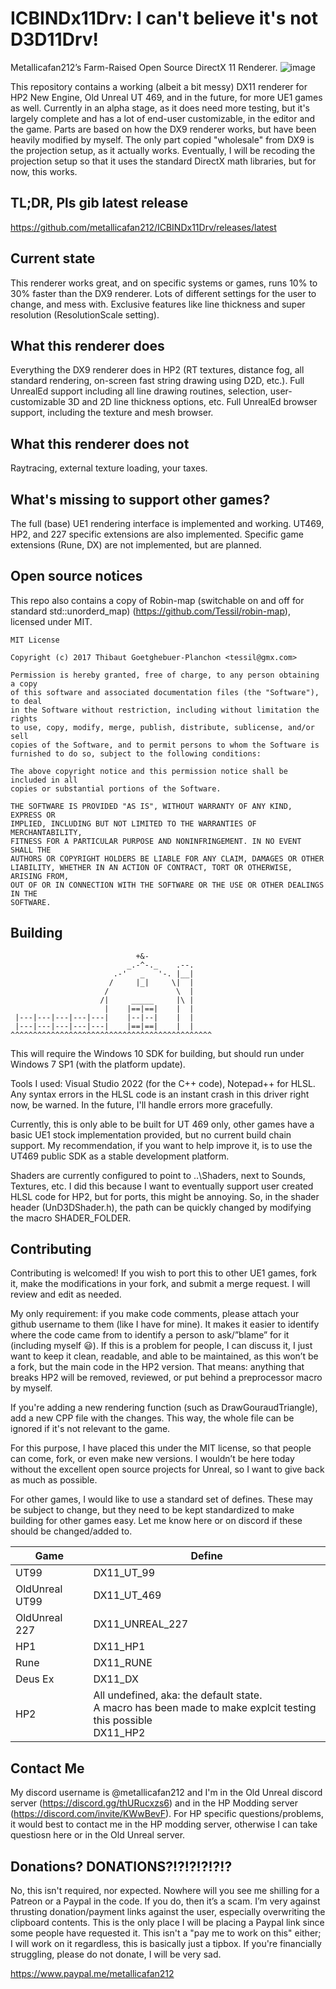 # ICBINDx11Drv: I can't believe it's not D3D11Drv!
Metallicafan212’s Farm-Raised Open Source DirectX 11 Renderer.
![image](https://github.com/metallicafan212/D3D11Drv/assets/5996243/787208bd-fe10-4f51-a7e6-675cc8a5fc3c)

This repository contains a working (albeit a bit messy) DX11 renderer for HP2 New Engine, Old Unreal UT 469, and in the future, for more UE1 games as well.
Currently in an alpha stage, as it does need more testing, but it's largely complete and has a lot of end-user customizable, in the editor and the game.
Parts are based on how the DX9 renderer works, but have been heavily modified by myself. The only part copied "wholesale" from DX9 is the projection setup, as it actually works.
Eventually, I will be recoding the projection setup so that it uses the standard DirectX math libraries, but for now, this works.

## TL;DR, Pls gib latest release
https://github.com/metallicafan212/ICBINDx11Drv/releases/latest

## Current state
This renderer works great, and on specific systems or games, runs 10% to 30% faster than the DX9 renderer. Lots of different settings for the user to change, and mess with.
Exclusive features like line thickness and super resolution (ResolutionScale setting).

## What this renderer does
Everything the DX9 renderer does in HP2 (RT textures, distance fog, all standard rendering, on-screen fast string drawing using D2D, etc.).
Full UnrealEd support including all line drawing routines, selection, user-customizable 3D and 2D line thickness options, etc.
Full UnrealEd browser support, including the texture and mesh browser.

## What this renderer does not
Raytracing, external texture loading, your taxes.

## What's missing to support other games?
The full (base) UE1 rendering interface is implemented and working. UT469, HP2, and 227 specific extensions are also implemented.
Specific game extensions (Rune, DX) are not implemented, but are planned.

## Open source notices
This repo also contains a copy of Robin-map (switchable on and off for standard std::unorderd_map) (https://github.com/Tessil/robin-map), licensed under MIT.
```
MIT License

Copyright (c) 2017 Thibaut Goetghebuer-Planchon <tessil@gmx.com>

Permission is hereby granted, free of charge, to any person obtaining a copy
of this software and associated documentation files (the "Software"), to deal
in the Software without restriction, including without limitation the rights
to use, copy, modify, merge, publish, distribute, sublicense, and/or sell
copies of the Software, and to permit persons to whom the Software is
furnished to do so, subject to the following conditions:

The above copyright notice and this permission notice shall be included in all
copies or substantial portions of the Software.

THE SOFTWARE IS PROVIDED "AS IS", WITHOUT WARRANTY OF ANY KIND, EXPRESS OR
IMPLIED, INCLUDING BUT NOT LIMITED TO THE WARRANTIES OF MERCHANTABILITY,
FITNESS FOR A PARTICULAR PURPOSE AND NONINFRINGEMENT. IN NO EVENT SHALL THE
AUTHORS OR COPYRIGHT HOLDERS BE LIABLE FOR ANY CLAIM, DAMAGES OR OTHER
LIABILITY, WHETHER IN AN ACTION OF CONTRACT, TORT OR OTHERWISE, ARISING FROM,
OUT OF OR IN CONNECTION WITH THE SOFTWARE OR THE USE OR OTHER DEALINGS IN THE
SOFTWARE.
```


## Building
```
                            +&-
                          _.-^-._    .--.
                       .-'   _   '-. |__|
                      /     |_|     \|  |
                     /               \  |
                    /|     _____     |\ |
                     |    |==|==|    |  |
 |---|---|---|---|---|    |--|--|    |  |
 |---|---|---|---|---|    |==|==|    |  |
^^^^^^^^^^^^^^^^^^^^^^^^^^^^^^^^^^^^^^^^^^^^^
```
This will require the Windows 10 SDK for building, but should run under Windows 7 SP1 (with the platform update).

Tools I used: Visual Studio 2022 (for the C++ code), Notepad++ for HLSL. Any syntax errors in the HLSL code is an instant crash in this driver right now, be warned. In the future, I'll handle errors more gracefully.

Currently, this is only able to be built for UT 469 only, other games have a basic UE1 stock implementation provided, but no current build chain support. My recommendation, if you want to help improve it, is to use the UT469 public SDK as a stable development platform.

Shaders are currently configured to point to ..\Shaders, next to Sounds, Textures, etc. I did this because I want to eventually support user created HLSL code for HP2, but for ports, this might be annoying. So, in the shader header (UnD3DShader.h), the path can be quickly changed by modifying the macro SHADER_FOLDER.

## Contributing
Contributing is welcomed! If you wish to port this to other UE1 games, fork it, make the modifications in your fork, and submit a merge request. I will review and edit as needed.

My only requirement: if you make code comments, please attach your github username to them (like I have for mine). It makes it easier to identify where the code came from to identify a person to ask/”blame” for it (including myself 😃). If this is a problem for people, I can discuss it, I just want to keep it clean, readable, and able to be maintained, as this won’t be a fork, but the main code in the HP2 version. That means: anything that breaks HP2 will be removed, reviewed, or put behind a preprocessor macro by myself.

If you're adding a new rendering function (such as DrawGouraudTriangle), add a new CPP file with the changes. This way, the whole file can be ignored if it's not relevant to the game.

For this purpose, I have placed this under the MIT license, so that people can come, fork, or even make new versions. I wouldn’t be here today without the excellent open source projects for Unreal, so I want to give back as much as possible.

For other games, I would like to use a standard set of defines. These may be subject to change, but they need to be kept standardized to make building for other games easy.
Let me know here or on discord if these should be changed/added to. 

| Game | Define |
| ---- | ------ |
| UT99 | DX11_UT_99 |
| OldUnreal UT99 | DX11_UT_469 |
| OldUnreal 227 | DX11_UNREAL_227 |
| HP1 | DX11_HP1 |
| Rune | DX11_RUNE |
| Deus Ex | DX11_DX |
| HP2 | All undefined, aka: the default state. <br />A macro has been made to make explcit testing this possible <br />DX11_HP2 |

## Contact Me
My discord username is @metallicafan212 and I'm in the Old Unreal discord server (https://discord.gg/thURucxzs6) and in the HP Modding server (https://discord.com/invite/KWwBevF). For HP specific questions/problems, it would best to contact me in the HP modding server, otherwise I can take questiosn here or in the Old Unreal server.

## Donations? DONATIONS?!?!?!?!?!?
No, this isn't required, nor expected. Nowhere will you see me shilling for a Patreon or a Paypal in the code. If you do, then it’s a scam. I’m very against thrusting donation/payment links against the user, especially overwriting the clipboard contents. This is the only place I will be placing a Paypal link since some people have requested it.
This isn't a "pay me to work on this" either; I will work on it regardless, this is basically just a tipbox. If you're financially struggling, please do not donate, I will be very sad.

https://www.paypal.me/metallicafan212
